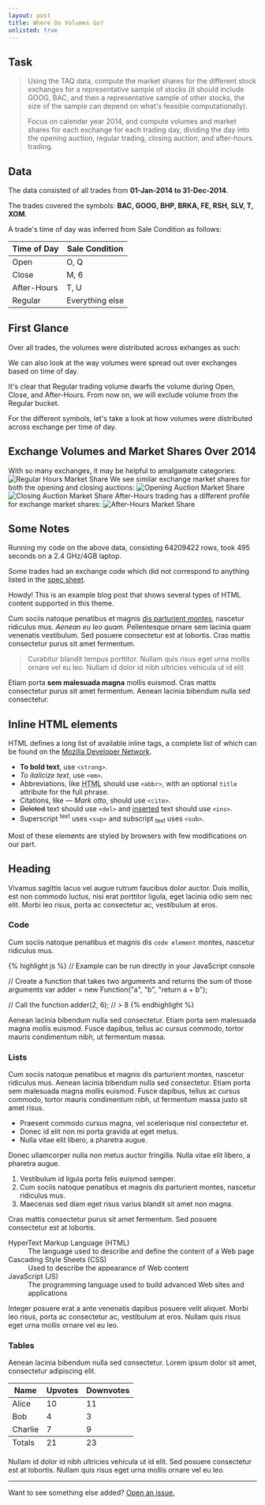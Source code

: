 ```yaml
---
layout: post
title: Where Do Volumes Go?
unlisted: true
---
```


## Task
> Using the TAQ data, compute the market shares for the different stock exchanges for a representative sample of stocks (it should include GOOG, BAC, and then a representative sample of other stocks, the size of the sample can depend on what's feasible computationally).
> 
> Focus on calendar year 2014, and compute volumes and market shares for each exchange for each trading day, dividing the day into the opening auction, regular trading, closing auction, and after-hours trading.

## Data
The data consisted of all trades from **01-Jan-2014 to 31-Dec-2014**.

The trades covered the symbols: **BAC, GOOG, BHP, BRKA, FE, RSH, SLV, T, XOM**.

A trade's time of day was inferred from Sale Condition as follows:
<table>
  <thead>
    <tr>
      <th>Time of Day</th>
      <th>Sale Condition</th>
    </tr>
  </thead>
  <tbody>
    <tr>
      <td>Open</td>
      <td>O, Q</td>
    </tr>
    <tr>
      <td>Close</td>
      <td>M, 6</td>
    </tr>
    <tr>
      <td>After-Hours</td>
      <td>T, U</td>
    </tr>
    <tr>
      <td>Regular</td>
      <td>Everything else</td>
    </tr>
  </tbody>
</table>

## First Glance
Over all trades, the volumes were distributed across exhanges as such:

We can also look at the way volumes were spread out over exchanges based on time of day.

It's clear that Regular trading volume dwarfs the volume during Open, Close, and After-Hours. From now on, we will exclude volume from the Regular bucket.

For the different symbols, let's take a look at how volumes were distributed across exchange per time of day.

## Exchange Volumes and Market Shares Over 2014
With so many exchanges, it may be helpful to amalgamate categories:
![Regular Hours Market Share](https://github.com/TeddyCho/TeddyCho.github.io/blob/master/_posts/img/Regular2014.png)
We see similar exchange market shares for both the opening and closing auctions:
![Opening Auction Market Share](https://github.com/TeddyCho/TeddyCho.github.io/blob/master/_posts/img/Open2014.png)
![Closing Auction Market Share](https://github.com/TeddyCho/TeddyCho.github.io/blob/master/_posts/img/Close2014.png)
After-Hours trading has a different profile for exchange market shares:
![After-Hours Market Share](https://github.com/TeddyCho/TeddyCho.github.io/blob/master/_posts/img/After-Hours2014.png)

## Some Notes
Running my code on the above data, consisting 64209422 rows, took 495 seconds on a 2.4 GHz/4GB laptop.

Some trades had an exchange code which did not correspond to anything listed in the [spec sheet](www.nyxdata.com/doc/224904).

<div class="message">
  Howdy! This is an example blog post that shows several types of HTML content supported in this theme.
</div>

Cum sociis natoque penatibus et magnis <a href="#">dis parturient montes</a>, nascetur ridiculus mus. *Aenean eu leo quam.* Pellentesque ornare sem lacinia quam venenatis vestibulum. Sed posuere consectetur est at lobortis. Cras mattis consectetur purus sit amet fermentum.

> Curabitur blandit tempus porttitor. Nullam quis risus eget urna mollis ornare vel eu leo. Nullam id dolor id nibh ultricies vehicula ut id elit.

Etiam porta **sem malesuada magna** mollis euismod. Cras mattis consectetur purus sit amet fermentum. Aenean lacinia bibendum nulla sed consectetur.

## Inline HTML elements

HTML defines a long list of available inline tags, a complete list of which can be found on the [Mozilla Developer Network](https://developer.mozilla.org/en-US/docs/Web/HTML/Element).

- **To bold text**, use `<strong>`.
- *To italicize text*, use `<em>`.
- Abbreviations, like <abbr title="HyperText Markup Langage">HTML</abbr> should use `<abbr>`, with an optional `title` attribute for the full phrase.
- Citations, like <cite>&mdash; Mark otto</cite>, should use `<cite>`.
- <del>Deleted</del> text should use `<del>` and <ins>inserted</ins> text should use `<ins>`.
- Superscript <sup>text</sup> uses `<sup>` and subscript <sub>text</sub> uses `<sub>`.

Most of these elements are styled by browsers with few modifications on our part.

## Heading

Vivamus sagittis lacus vel augue rutrum faucibus dolor auctor. Duis mollis, est non commodo luctus, nisi erat porttitor ligula, eget lacinia odio sem nec elit. Morbi leo risus, porta ac consectetur ac, vestibulum at eros.

### Code

Cum sociis natoque penatibus et magnis dis `code element` montes, nascetur ridiculus mus.

{% highlight js %}
// Example can be run directly in your JavaScript console

// Create a function that takes two arguments and returns the sum of those arguments
var adder = new Function("a", "b", "return a + b");

// Call the function
adder(2, 6);
// > 8
{% endhighlight %}

Aenean lacinia bibendum nulla sed consectetur. Etiam porta sem malesuada magna mollis euismod. Fusce dapibus, tellus ac cursus commodo, tortor mauris condimentum nibh, ut fermentum massa.

### Lists

Cum sociis natoque penatibus et magnis dis parturient montes, nascetur ridiculus mus. Aenean lacinia bibendum nulla sed consectetur. Etiam porta sem malesuada magna mollis euismod. Fusce dapibus, tellus ac cursus commodo, tortor mauris condimentum nibh, ut fermentum massa justo sit amet risus.

* Praesent commodo cursus magna, vel scelerisque nisl consectetur et.
* Donec id elit non mi porta gravida at eget metus.
* Nulla vitae elit libero, a pharetra augue.

Donec ullamcorper nulla non metus auctor fringilla. Nulla vitae elit libero, a pharetra augue.

1. Vestibulum id ligula porta felis euismod semper.
2. Cum sociis natoque penatibus et magnis dis parturient montes, nascetur ridiculus mus.
3. Maecenas sed diam eget risus varius blandit sit amet non magna.

Cras mattis consectetur purus sit amet fermentum. Sed posuere consectetur est at lobortis.

<dl>
  <dt>HyperText Markup Language (HTML)</dt>
  <dd>The language used to describe and define the content of a Web page</dd>

  <dt>Cascading Style Sheets (CSS)</dt>
  <dd>Used to describe the appearance of Web content</dd>

  <dt>JavaScript (JS)</dt>
  <dd>The programming language used to build advanced Web sites and applications</dd>
</dl>

Integer posuere erat a ante venenatis dapibus posuere velit aliquet. Morbi leo risus, porta ac consectetur ac, vestibulum at eros. Nullam quis risus eget urna mollis ornare vel eu leo.

### Tables

Aenean lacinia bibendum nulla sed consectetur. Lorem ipsum dolor sit amet, consectetur adipiscing elit.

<table>
  <thead>
    <tr>
      <th>Name</th>
      <th>Upvotes</th>
      <th>Downvotes</th>
    </tr>
  </thead>
  <tfoot>
    <tr>
      <td>Totals</td>
      <td>21</td>
      <td>23</td>
    </tr>
  </tfoot>
  <tbody>
    <tr>
      <td>Alice</td>
      <td>10</td>
      <td>11</td>
    </tr>
    <tr>
      <td>Bob</td>
      <td>4</td>
      <td>3</td>
    </tr>
    <tr>
      <td>Charlie</td>
      <td>7</td>
      <td>9</td>
    </tr>
  </tbody>
</table>

Nullam id dolor id nibh ultricies vehicula ut id elit. Sed posuere consectetur est at lobortis. Nullam quis risus eget urna mollis ornare vel eu leo.

-----

Want to see something else added? <a href="https://github.com/poole/poole/issues/new">Open an issue.</a>
